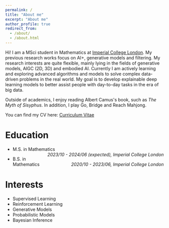 ```yaml
---
permalink: /
title: "About me"
excerpt: "About me"
author_profile: true
redirect_from: 
  - /about/
  - /about.html
---
```


Hi! I am a MSci student in Mathematics at [Imperial College London](https://www.imperial.ac.uk/mathematics/). My previous research works focus on AI+, generative models and filtering. My research interests are quite flexible, mainly lying in the fields of generative models, AIGC (2D, 3D) and embodied AI. Currently I am actively learning and exploring advanced algorithms and models to solve complex data-driven problems in the real world. My goal is to develop explainable deep learning models to better assist people with day-to-day tasks in the era of big data.

Outside of academics, I enjoy reading Albert Camus's book, such as _The Myth of Sisyphus_. In addition, I play Go, Bridge and Reach Mahjong.

You can find my CV here: [Curriculum Vitae](../files/cv.pdf)

Education
======
* <p style="text-align:left;">M.S. in Mathematics<span style="float:right;"><i>2023/10 - 2024/06 (expected), Imperial College London</i></span></p>
* <p style="text-align:left;">B.S. in Mathematics<span style="float:right;"><i>2020/10 - 2023/06, Imperial College London</i></span></p>

Interests
======
* Supervised Learning
* Reinforcement Learning
* Generative Models
* Probabilistic Models
* Bayesian Inference
